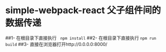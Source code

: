 # simple-webpack-react 父子组件间的数据传递
##1-
在根目录下直接执行
    ```npm install```
##2-
在根目录下直接执行
    ```npm run build```
##3-
直接在浏览器打开http://0.0.0.0:8000/

